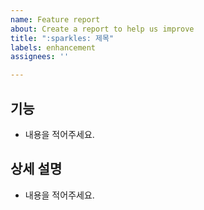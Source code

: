 ```yaml
---
name: Feature report
about: Create a report to help us improve
title: ":sparkles: 제목"
labels: enhancement
assignees: ''

---
```


## 기능
- 내용을 적어주세요.

## 상세 설명
- 내용을 적어주세요.
